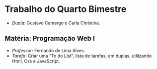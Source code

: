 # Trabalho do Quarto Bimestre
- *Dupla*: Gustavo Camargo e Carla Christina.
## Matéria: Programação Web I
- *Professor*: Fernando de Lima Alves.
- *Tarefa*: Criar uma "To do List", lista de tarefas, em duplas, utilizando Html, Css e JavaScript.
